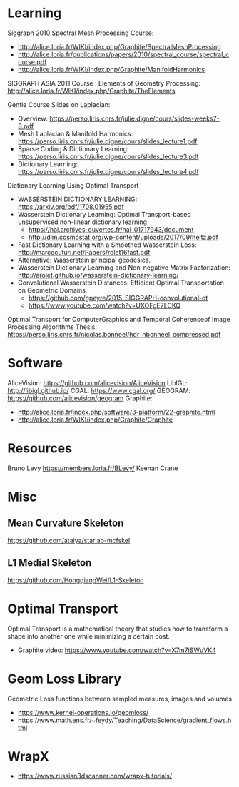 # Learning

Siggraph 2010 Spectral Mesh Processing Course:

- <http://alice.loria.fr/WIKI/index.php/Graphite/SpectralMeshProcessing>
- <http://alice.loria.fr/publications/papers/2010/spectral_course/spectral_course.pdf>
- <http://alice.loria.fr/WIKI/index.php/Graphite/ManifoldHarmonics>

SIGGRAPH ASIA 2011 Course : Elements of Geometry Processing: <http://alice.loria.fr/WIKI/index.php/Graphite/TheElements>

Gentle Course Slides on Laplacian:

- Overview: <https://perso.liris.cnrs.fr/julie.digne/cours/slides-weeks7-8.pdf>
- Mesh Laplacian & Manifold Harmonics: <https://perso.liris.cnrs.fr/julie.digne/cours/slides_lecture1.pdf>
- Sparse Coding & Dictionary Learning: <https://perso.liris.cnrs.fr/julie.digne/cours/slides_lecture3.pdf>
- Dictionary Learning: <https://perso.liris.cnrs.fr/julie.digne/cours/slides_lecture4.pdf>

Dictionary Learning Using Optimal Transport

- WASSERSTEIN DICTIONARY LEARNING: <https://arxiv.org/pdf/1708.01955.pdf>
- Wasserstein Dictionary Learning: Optimal Transport-based unsupervised non-linear dictionary learning
  - <https://hal.archives-ouvertes.fr/hal-01717943/document>
  - <http://dlm.cosmostat.org/wp-content/uploads/2017/09/heitz.pdf>
- Fast Dictionary Learning with a Smoothed Wasserstein Loss: <http://marcocuturi.net/Papers/rolet16fast.pdf>
- Alternative: Wasserstein principal geodesics.
- Wasserstein Dictionary Learning and Non-negative Matrix Factorization: <http://arolet.github.io/wasserstein-dictionary-learning/>
- Convolutional Wasserstein Distances: Efficient Optimal Transportation on Geometric Domains,
  - <https://github.com/gpeyre/2015-SIGGRAPH-convolutional-ot>
  - <https://www.youtube.com/watch?v=UXOFgE7LCKQ>

Optimal Transport for ComputerGraphics and Temporal Coherenceof Image Processing Algorithms Thesis: <https://perso.liris.cnrs.fr/nicolas.bonneel/hdr_nbonneel_compressed.pdf>

# Software

AliceVision: <https://github.com/alicevision/AliceVision>
LibIGL: <http://libigl.github.io/>
CGAL: <https://www.cgal.org/>
GEOGRAM: <https://github.com/alicevision/geogram>
Graphite:

- <http://alice.loria.fr/index.php/software/3-platform/22-graphite.html>
- <http://alice.loria.fr/WIKI/index.php/Graphite/Graphite>

# Resources

Bruno Levy <https://members.loria.fr/BLevy/>
Keenan Crane

# Misc

## Mean Curvature Skeleton

<https://github.com/ataiya/starlab-mcfskel>

## L1 Medial Skeleton

<https://github.com/HongqiangWei/L1-Skeleton>

# Optimal Transport

Optimal Transport is a mathematical theory that studies how to transform a shape into another one while minimizing a certain cost.

- Graphite video: <https://www.youtube.com/watch?v=X7m7iSWuVK4>

# Geom Loss Library

Geometric Loss functions between sampled measures, images and volumes

- <https://www.kernel-operations.io/geomloss/>
- <https://www.math.ens.fr/~feydy/Teaching/DataScience/gradient_flows.html>

# WrapX

- <https://www.russian3dscanner.com/wrapx-tutorials/>

